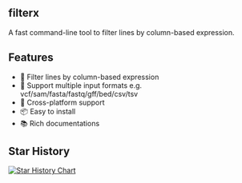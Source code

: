 
## filterx

A fast command-line tool to filter lines by column-based expression.

## Features
- 🚀 Filter lines by column-based expression
- 🎨 Support multiple input formats e.g. vcf/sam/fasta/fastq/gff/bed/csv/tsv
- 🎉 Cross-platform support
- 📦 Easy to install
- 📚 Rich documentations

## Star History

[![Star History Chart](https://api.star-history.com/svg?repos=dwpeng/filterx&type=Date)](https://star-history.com/#dwpeng/filterx&Date)
